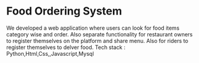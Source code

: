 # Food Ordering System
 We developed a web application where users can look for food items category wise and order. Also separate functionality for restaurant owners to register themselves on the platform and share menu. Also for riders to register themselves to delver food. Tech stack : Python,Html,Css,,Javascript,Mysql
